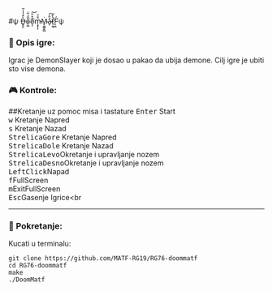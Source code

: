#ψ Ḏ̶̥͈̀̄̾̍̾̃ǫ̴̲̂̋́͋͘o̷͉̜͊͒̎̈͘͝ḿ̵̧̘̝̹̐̆Ṁ̴̢̰͇̙̳å̷̞̎̍͠t̷̖̰̖̔͒̕f̵̞͖́̕ ψ

### :memo: Opis igre:
Igrac je DemonSlayer koji je dosao u pakao da ubija demone.
Cilj igre je ubiti sto vise demona.

### :video_game: Kontrole:
##Kretanje uz pomoc misa i tastature
<kbd>Enter</kbd> Start<br>
<kbd>w</kbd> Kretanje Napred<br>
<kbd>s</kbd> Kretanje Nazad<br>
<kbd>StrelicaGore</kbd> Kretanje Napred<br>
<kbd>StrelicaDole</kbd> Kretanje Nazad<br>
<kbd>StrelicaLevo</kbd>Okretanje i upravljanje nozem<br>
<kbd>StrelicaDesno</kbd>Okretanje i upravljanje nozem<br>
<kbd>LeftClick</kbd>Napad<br>
<kbd>f</kbd>FullScreen<br>
<kbd>m</kbd>ExitFullScreen<br>
<kbd>Esc</kbd>Gasenje Igrice<br

___
### :wrench: Pokretanje:
Kucati u terminalu:
```shell
git clone https://github.com/MATF-RG19/RG76-doommatf
cd RG76-doommatf
make
./DoomMatf

